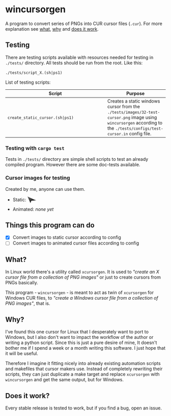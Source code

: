 # wincursorgen

A program to convert series of PNGs into CUR cursor files (`.cur`). For more explanation see [what](#what), [why](#why) and [does it work](#does-it-work).

## Testing

There are testing scripts available with resources needed for testing in `./tests/` directory. All tests should be run from the root. Like this:

```shell
./tests/script_X.(sh|ps1)
```

List of testing scripts:

<table>
	<thead>
		<tr>
			<th width="300px">Script</th>
			<th>Purpose</th>
		</tr>
	</thead>
	<tbody>
		<tr>
			<td width="300px"><code>create_static_cursor.(sh|ps1)</code></td>
			<td>Creates a static windows cursor from the <code>./tests/images/32-test-cursor.png</code> image using <code>wincursorgen</code> according to the <code>./tests/configs/test-cursor.in</code> config file.</td>
		</tr>
	</tbody>
</table>

### Testing with `cargo test`

Tests in `./tests/` directory are simple shell scripts to test an already compiled program. However there are some doc-tests available.

### Cursor images for testing
Created by me, anyone can use them.

- Static: <img align="middle" src="./tests/images/32-test-cursor.png" alt="32 by 32 pixels PNG cursor for testing" title="32 by 32 pixels PNG cursor for testing" />
- Animated: *none yet*


## Things this program can do
- [x] Convert images to static cursor according to config
- [ ] Convert images to animated cursor files according to config

## What?

In Linux world there's a utility called `xcursorgen`. It is used to *"create an X cursor file from a collection of PNG images"* or just to create cursors from PNGs basically.

This program - `wincursorgen` - is meant to act as twin of `xcursorgen` for Windows CUR files, to *"create a Windows cursor file from a collection of PNG images"*, that is.

## Why?

I've found this one cursor for Linux that I desperately want to port to Windows, but I also don't want to impact the workflow of the author or writing a python script. Since this is just a pure desire of mine, It doesn't bother me if I spend a week or a month writing this software. I just hope that it will be useful.

Therefore I imagine it fitting nicely into already existing automation scripts and makefiles that cursor makers use. Instead of completely rewriting their scripts, they can just duplicate a make target and replace `xcursorgen` with `wincursorgen` and get the same output, but for Windows.

## Does it work?

Every stable release is tested to work, but if you find a bug, open an issue.

